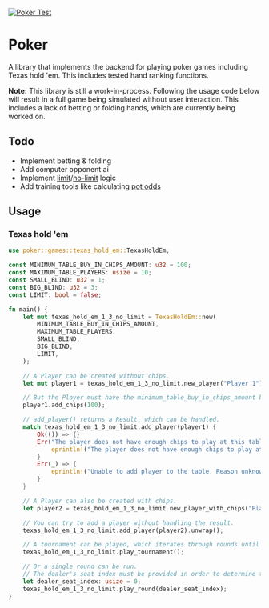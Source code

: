 [![Poker Test](https://github.com/winstonrc/casino/actions/workflows/poker.yml/badge.svg?branch=main)](https://github.com/winstonrc/casino/actions/workflows/poker.yml)

# Poker

A library that implements the backend for playing poker games including Texas hold 'em. This includes tested hand ranking functions.

**Note:** This library is still a work-in-process. Following the usage code below will result in a full game being simulated without user interaction. This includes a lack of betting or folding hands, which are currently being worked on.

## Todo

- Implement betting & folding
- Add computer opponent ai
- Implement [limit](https://en.wikipedia.org/wiki/Betting_in_poker#Fixed_limit)/[no-limit](https://en.wikipedia.org/wiki/Betting_in_poker#No_limit) logic
- Add training tools like calculating [pot odds](https://en.wikipedia.org/wiki/Pot_odds)

## Usage

### Texas hold 'em

```rust
use poker::games::texas_hold_em::TexasHoldEm;

const MINIMUM_TABLE_BUY_IN_CHIPS_AMOUNT: u32 = 100;
const MAXIMUM_TABLE_PLAYERS: usize = 10;
const SMALL_BLIND: u32 = 1;
const BIG_BLIND: u32 = 3;
const LIMIT: bool = false;

fn main() {
    let mut texas_hold_em_1_3_no_limit = TexasHoldEm::new(
        MINIMUM_TABLE_BUY_IN_CHIPS_AMOUNT,
        MAXIMUM_TABLE_PLAYERS,
        SMALL_BLIND,
        BIG_BLIND,
        LIMIT,
    );

    // A Player can be created without chips.
    let mut player1 = texas_hold_em_1_3_no_limit.new_player("Player 1");

    // But the Player must have the minimum_table_buy_in_chips_amount before they can be added to the table.
    player1.add_chips(100);

    // add_player() returns a Result, which can be handled.
    match texas_hold_em_1_3_no_limit.add_player(player1) {
        Ok(()) => {}
        Err("The player does not have enough chips to play at this table.") => {
            eprintln!("The player does not have enough chips to play at this table.")
        }
        Err(_) => {
            eprintln!("Unable to add player to the table. Reason unknown.");
        }
    }

    // A Player can also be created with chips.
    let player2 = texas_hold_em_1_3_no_limit.new_player_with_chips("Player 2", 100);

    // You can try to add a player without handling the result.
    texas_hold_em_1_3_no_limit.add_player(player2).unwrap();

    // A tournament can be played, which iterates through rounds until there is only one player remaining.
    texas_hold_em_1_3_no_limit.play_tournament();

    // Or a single round can be run.
    // The dealer's seat index must be provided in order to determine the order of dealing and the small and big blinds.
    let dealer_seat_index: usize = 0;
    texas_hold_em_1_3_no_limit.play_round(dealer_seat_index);
}
```
